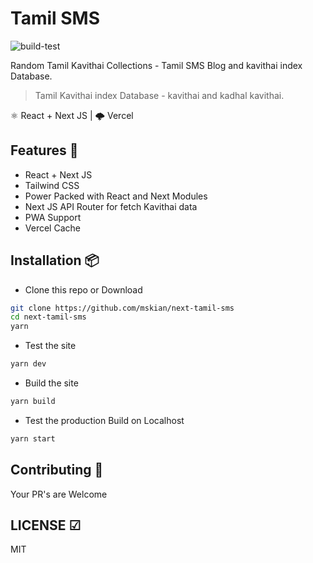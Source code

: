 # Tamil SMS

![build-test](https://github.com/mskian/next-tamil-sms/workflows/build-test/badge.svg)  

Random Tamil Kavithai Collections - Tamil SMS Blog and kavithai index Database.  

> Tamil Kavithai index Database - kavithai and kadhal kavithai.  

⚛ React + Next JS | 🌩 Vercel

## Features 🍔

- React + Next JS
- Tailwind CSS
- Power Packed with React and Next Modules
- Next JS API Router for fetch Kavithai data
- PWA Support
- Vercel Cache

## Installation 📦

- Clone this repo or Download

```sh
git clone https://github.com/mskian/next-tamil-sms
cd next-tamil-sms
yarn
```

- Test the site

```sh
yarn dev
```

- Build the site

```sh
yarn build
```

- Test the production Build on Localhost

```sh
yarn start
```

## Contributing 🙌

Your PR's are Welcome  

## LICENSE ☑

MIT
